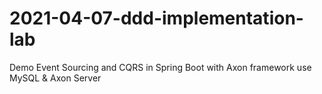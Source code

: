 # 2021-04-07-ddd-implementation-lab
Demo Event Sourcing and CQRS in Spring Boot with Axon framework use MySQL &amp; Axon Server

